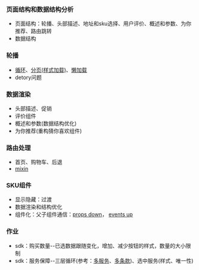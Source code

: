 ### 页面结构和数据结构分析
+ 页面结构：轮播、头部描述、地址和sku选择、用户评价、概述和参数、为你推荐、路由跳转
+ 数据结构

### 轮播
+ [循环](http://idangero.us/swiper/api/#parameters)、[分页(样式加载)](http://idangero.us/swiper/api/#pagination)、[懒加载](http://idangero.us/swiper/api/#lazy)
+ detory问题

### 数据渲染
+ 头部描述、促销
+ 评价组件
+ 概述和参数(数据结构优化)
+ 为你推荐(重构猜你喜欢组件)

### 路由处理
+ 首页、购物车、后退
+ [mixin](https://cn.vuejs.org/v2/guide/mixins.html)

### SKU组件
+ 显示隐藏：过渡
+ 数据渲染和结构优化
+ 组件化：父子组件通信：[props down](https://cn.vuejs.org/v2/guide/components.html#%E9%80%9A%E8%BF%87-Prop-%E5%90%91%E5%AD%90%E7%BB%84%E4%BB%B6%E4%BC%A0%E9%80%92%E6%95%B0%E6%8D%AE)， [events up](https://cn.vuejs.org/v2/guide/components.html#%E9%80%9A%E8%BF%87%E4%BA%8B%E4%BB%B6%E5%90%91%E7%88%B6%E7%BA%A7%E7%BB%84%E4%BB%B6%E5%8F%91%E9%80%81%E6%B6%88%E6%81%AF)

### 作业
+ sdk：购买数量--已选数据跟随变化，增加、减少按钮的样式，数量的大小限制
+ sdk：服务保障--三层循环(参考：[多服务](https://m.mi.com/commodity/detail/10000099)、[多条款](https://m.mi.com/commodity/detail/6701))、选中服务(样式、唯一性)